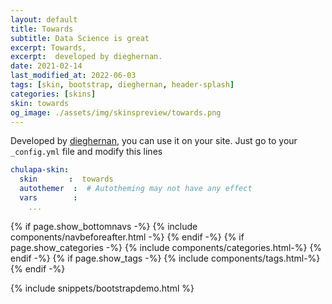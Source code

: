 ```yaml
---
layout: default
title: Towards
subtitle: Data Science is great
excerpt: Towards, 
excerpt:  developed by dieghernan.
date: 2021-02-14
last_modified_at: 2022-06-03
tags: [skin, bootstrap, dieghernan, header-splash]
categories: [skins]
skin: towards
og_image: ./assets/img/skinspreview/towards.png
---
```



Developed by [dieghernan](https://github.com/dieghernan/), you can use it on your site. Just go to your `_config.yml` file and modify this lines

```yaml
chulapa-skin: 
  skin       :  towards
  autothemer  :  # Autotheming may not have any effect
  vars        :    
    ...
```



{% if page.show_bottomnavs -%}
{% include components/navbeforeafter.html -%}
{% endif -%}
{% if page.show_categories -%}
{% include components/categories.html-%}
{% endif -%}
{% if page.show_tags -%}
{% include components/tags.html-%}
{% endif -%}


{% include snippets/bootstrapdemo.html  %}


